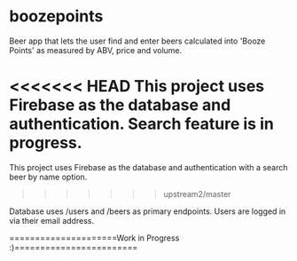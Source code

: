 # boozepoints

Beer app that lets the user find and enter beers calculated into 'Booze Points' as measured by ABV, price and volume.

<<<<<<< HEAD
This project uses Firebase as the database and authentication. Search feature is in progress.
=======
This project uses Firebase as the database and authentication with a search beer by name option.
>>>>>>> upstream2/master

Database uses /users and /beers as primary endpoints. Users are logged in via their email address.

=====================Work in Progress :)========================
